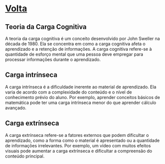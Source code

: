 # [Volta](readme.md)
## Teoria da Carga Cognitiva

A teoria da carga cognitiva é um conceito desenvolvido por John Sweller na década de 1980. Ela se concentra em como a carga cognitiva afeta o aprendizado e a retenção de informações. A carga cognitiva refere-se à quantidade de esforço mental que uma pessoa deve empregar para processar informações durante o aprendizado.

## Carga intrínseca

A carga intrínseca é a dificuldade inerente ao material de aprendizado. Ela varia de acordo com a complexidade do conteúdo e o nível de conhecimento prévio do aluno. Por exemplo, aprender conceitos básicos de matemática pode ter uma carga intrínseca menor do que aprender cálculo avançado.


## Carga extrínseca

A carga extrínseca refere-se a fatores externos que podem dificultar o aprendizado, como a forma como o material é apresentado ou a quantidade de informações irrelevantes. Por exemplo, um vídeo com muitos efeitos visuais pode aumentar a carga extrínseca e dificultar a compreensão do conteúdo principal.
